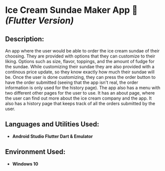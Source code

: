 <h1>Ice Cream Sundae Maker App 🍦 <b><i>(Flutter Version)</i></b> </h1>

<h2>Description:</h2>
An app where the user would be able to order the ice cream sundae of their choosing. They are provided with options that they can customize to their liking. Options such as size, flavor, toppings, and the amount of fudge for the sundae. While customizing their sundae they are also provided with a continous price update, so they know exactly how much their sundae will be. Once the user is done customizing, they can press the order button to have the order submitted (seeing that the app isn't real, the order information is only used for the history page). The app also has a menu with two different other pages for the user to use. It has an about page, where the user can find out more about the ice cream company and the app. It also has a history page that keeps track of all the orders submitted by the user. 
<br />

<h2>Languages and Utilities Used:</h2>

- <b>Android Studio Flutter Dart & Emulator</b> 

<h2>Environment Used:</h2>

- <b>Windows 10</b>

<!--

<h2>Video of Gameplay:</h2>

https://user-images.githubusercontent.com/108961499/178088213-b9829eb0-3f09-4c9a-b548-0baaf19a094c.mp4

<h2>Game Instructions:</h2>

<p align="center"> 
<img src="https://i.imgur.com/8f3Qa2p.png" height="80%" width="80%" alt="Game Instructions image"/>
</p>


<h2>In-Game Images:</h2>

<p align="center">
Game begins: <br/>
<img src="https://i.imgur.com/Y2nHMRQ.png" height="80%" width="80%" alt="Game begins image"/>
<br />
<br />
Enemy ship attacking:  <br/>
<img src="https://i.imgur.com/I4HXuAK.png" height="80%" width="80%" alt="Enemy ship attacking image"/>
<br />
<br />
Player hit by enemy ship: <br/>
<img src="https://i.imgur.com/O2dWHNw.png" height="80%" width="80%" alt="Player hit by enemey ship image"/>
<br />
<br />
Different enemy ships attacking:  <br/>
<img src="https://i.imgur.com/4SCelJk.png" height="80%" width="80%" alt="Different enemy ship attacking image"/>
<br />
<br />
Final wave begins:  <br/>
<img src="https://i.imgur.com/4j0Q46u.png" height="80%" width="80%" alt="Final wave begins image"/>
<br />
<br />
Player hit by asteroid:  <br/>
<img src="https://i.imgur.com/NarCKmw.png" height="80%" width="80%" alt="Player hit by asteroid image"/>
<br />
<br />
Game over:  <br/>
<img src="https://i.imgur.com/B4n2DDE.png" height="80%" width="80%" alt="Game over image"/>
<br />
Winner:  <br/>
<img src="https://i.imgur.com/Fz5XR57.png" height="80%" width="80%" alt="Winner image"/>
</p>


--!>
